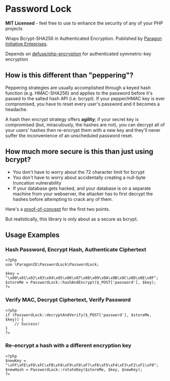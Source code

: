 # Password Lock

**MIT Licensed** - feel free to use to enhance the security of any of your PHP projects

Wraps Bcrypt-SHA256 in Authenticated Encryption. Published by [Paragon Initiative Enteprises](https://paragonie.com).

Depends on [defuse/php-encryption](https://github.com/defuse/php-encryption) for authenticated symmetric-key encryption

## How is this different than "peppering"?

Peppering strategies are usually accomplished through a keyed hash function (e.g. HMAC-SHA256) and applies to the password before it's passed to the salted hash API (i.e. bcrypt). If your pepper/HMAC key is ever compromised, you have to reset every user's password and it becomes a headache.

A hash then encrypt strategy offers **agility**; if your secret key is compromised (but, miraculously, the hashes are not), you can decrypt all of your users' hashes then re-encrypt them with a new key and they'll never suffer the inconvenience of an unscheduled password reset.

## How much more secure is this than just using bcrypt?

* You don't have to worry about the 72 character limit for bcrypt
* You don't have to worry about accidentally creating a null-byte truncation vulnerability
* If your database gets hacked, and your database is on a separate machine from your webserver, the attacker has to first decrypt the hashes before attempting to crack any of them.

Here's a [proof-of-concept](http://3v4l.org/61VZq) for the first two points.

But realistically, this library is only about as a secure as bcrypt.

## Usage Examples

### Hash Password, Encrypt Hash, Authenticate Ciphertext

    <?php
    use \ParagonIE\PasswordLock\PasswordLock;
    
    $key = "\x00\x01\x02\x03\x04\x05\x06\x07\x08\x09\x0A\x0B\x0C\x0D\x0E\x0F";
    $storeMe = PasswordLock::hashAndEncrypt($_POST['password'], $key);
    ?>
 
### Verify MAC, Decrypt Ciphertext, Verify Password

    <?php
    if (PasswordLock::decryptAndVerify($_POST['password'], $storeMe, $key)) {
        // Success!
    }
    ?>

### Re-encrypt a hash with a different encryption key

    <?php
    $newKey = "\xFF\xFE\xFD\xFC\xFB\xFA\xF9\xF8\xF7\xF6\xF5\xF4\xF3\xF2\xF1\xF0";
    $newHash = PasswordLock::rotateKey($storeMe, $key, $newKey);
    ?>
